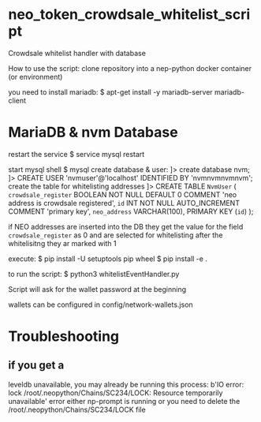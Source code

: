 # neo_token_crowdsale_whitelist_script
Crowdsale whitelist handler with database

How to use the script:
clone repository into a nep-python docker container (or environment)

you need to install mariadb: 
$ apt-get install -y mariadb-server mariadb-client

# MariaDB & nvm Database
restart the service
$ service mysql restart

start mysql shell
$ mysql
create database & user:
]> create database nvm;
]> CREATE USER 'nvmuser'@'localhost' IDENTIFIED BY 'nvmnvmnvmnvm';
create the table for whitelisting addresses
]> CREATE TABLE `NvmUser` (
	`crowdsale_register` BOOLEAN NOT NULL DEFAULT 0 COMMENT 'neo address is crowdsale registered',
	`id` INT NOT NULL AUTO_INCREMENT COMMENT 'primary key',
	`neo_address` VARCHAR(100),
	PRIMARY KEY (`id`)
);

if NEO addresses are inserted into the DB they get the value for the field `crowdsale_register` as 0
and are selected for whitelisting
after the whitelisitng they ar marked with 1

execute: 
$ pip install -U setuptools pip wheel
$ pip install -e .

to run the script:
$ python3 whitelistEventHandler.py

Script will ask for the wallet password at the beginning

wallets can be configured in config/network-wallets.json

# Troubleshooting

## if you get a 
leveldb unavailable, you may already be running this process: b'IO error: lock /root/.neopython/Chains/SC234/LOCK: Resource temporarily unavailable' error
either np-prompt is running or you need to delete the /root/.neopython/Chains/SC234/LOCK file

